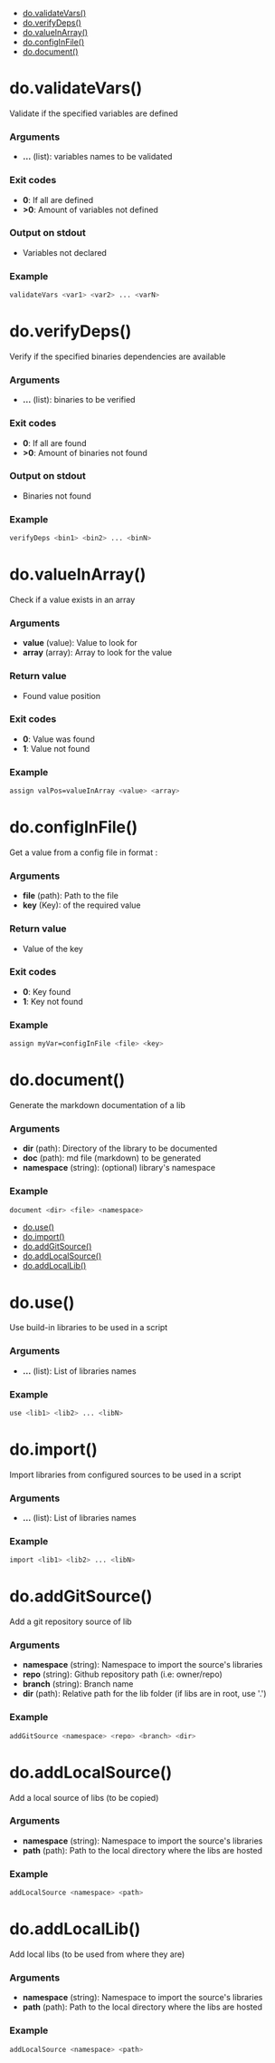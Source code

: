
* [do.validateVars()](#dovalidatevars)
* [do.verifyDeps()](#doverifydeps)
* [do.valueInArray()](#dovalueinarray)
* [do.configInFile()](#doconfiginfile)
* [do.document()](#dodocument)


# do.validateVars()

Validate if the specified variables are defined

### Arguments

* **...** (list): variables names to be validated

### Exit codes

* **0**: If all are defined
* **>0**: Amount of variables not defined

### Output on stdout

* Variables not declared

### Example

```bash
validateVars <var1> <var2> ... <varN>
```

# do.verifyDeps()

Verify if the specified binaries dependencies are available

### Arguments

* **...** (list): binaries to be verified

### Exit codes

* **0**: If all are found
* **>0**: Amount of binaries not found

### Output on stdout

* Binaries not found

### Example

```bash
verifyDeps <bin1> <bin2> ... <binN>
```

# do.valueInArray()

Check if a value exists in an array

### Arguments

* **value** (value): Value to look for
* **array** (array): Array to look for the value

### Return value

* Found value position

### Exit codes

* **0**: Value was found
* **1**: Value not found

### Example

```bash
assign valPos=valueInArray <value> <array>
```

# do.configInFile()

Get a value from a config file in format <key>:<value>

### Arguments

* **file** (path): Path to the file
* **key** (Key): of the required value

### Return value

* Value of the key

### Exit codes

* **0**: Key found
* **1**: Key not found

### Example

```bash
assign myVar=configInFile <file> <key>
```

# do.document()

Generate the markdown documentation of a lib

### Arguments

* **dir** (path): Directory of the library to be documented
* **doc** (path): md file (markdown) to be generated
* **namespace** (string): (optional) library's namespace

### Example

```bash
document <dir> <file> <namespace>
```








* [do.use()](#douse)
* [do.import()](#doimport)
* [do.addGitSource()](#doaddgitsource)
* [do.addLocalSource()](#doaddlocalsource)
* [do.addLocalLib()](#doaddlocallib)


# do.use()

Use build-in libraries to be used in a script

### Arguments

* **...** (list): List of libraries names

### Example

```bash
use <lib1> <lib2> ... <libN>
```

# do.import()

Import libraries from configured sources to be used in a script

### Arguments

* **...** (list): List of libraries names

### Example

```bash
import <lib1> <lib2> ... <libN>
```

# do.addGitSource()

Add a git repository source of lib

### Arguments

* **namespace** (string): Namespace to import the source's libraries
* **repo** (string): Github repository path (i.e: owner/repo)
* **branch** (string): Branch name
* **dir** (path): Relative path for the lib folder (if libs are in root, use '.')

### Example

```bash
addGitSource <namespace> <repo> <branch> <dir>
```

# do.addLocalSource()

Add a local source of libs (to be copied)

### Arguments

* **namespace** (string): Namespace to import the source's libraries
* **path** (path): Path to the local directory where the libs are hosted

### Example

```bash
addLocalSource <namespace> <path>
```

# do.addLocalLib()

Add local libs (to be used from where they are)

### Arguments

* **namespace** (string): Namespace to import the source's libraries
* **path** (path): Path to the local directory where the libs are hosted

### Example

```bash
addLocalSource <namespace> <path>
```

